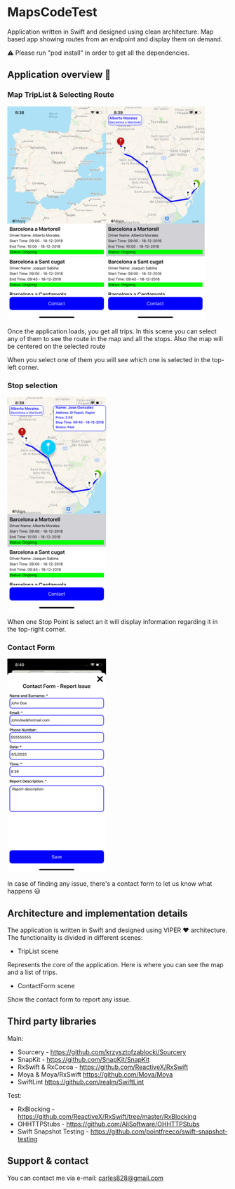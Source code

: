 # MapsCodeTest

Application written in Swift and designed using clean architecture. Map based app showing routes from an endpoint and display them on demand.

:warning: Please run "pod install" in order to get all the dependencies.

## Application overview :rocket:

### Map TripList & Selecting Route 
<img src="https://github.com/Cgrau/assets/blob/master/MapsCodeTest/TripList.png" width="225" height="487"><img src="https://github.com/Cgrau/assets/blob/master/MapsCodeTest/SelectTrip.png" width="225" height="487">

Once the application loads, you get all trips. In this scene you can select any of them to see the route in the map and all the stops. Also the map will be centered on the selected route

When you select one of them you will see which one is selected in the top-left corner.

### Stop selection
<img src="https://github.com/Cgrau/assets/blob/master/MapsCodeTest/SelectStop.png" width="225" height="487">

When one Stop Point is select an it will display information regarding it in the top-right corner.

### Contact Form
<img src="https://github.com/Cgrau/assets/blob/master/MapsCodeTest/ContactForm.png" width="225" height="487">

In case of finding any issue, there's a contact form to let us know what happens :smiley:

## Architecture and implementation details

The application is written in Swift and designed using VIPER :heart: architecture. The functionality is divided in different scenes:

- TripList scene

Represents the core of the application. Here is where you can see the map and a list of trips.

- ContactForm scene

Show the contact form to report any issue.

## Third party libraries

Main:
- Sourcery - https://github.com/krzysztofzablocki/Sourcery
- SnapKit - https://github.com/SnapKit/SnapKit
- RxSwift & RxCocoa - https://github.com/ReactiveX/RxSwift
- Moya & Moya/RxSwift https://github.com/Moya/Moya
- SwiftLint https://github.com/realm/SwiftLint

Test:
- RxBlocking - https://github.com/ReactiveX/RxSwift/tree/master/RxBlocking
- OHHTTPStubs - https://github.com/AliSoftware/OHHTTPStubs
- Swift Snapshot Testing - https://github.com/pointfreeco/swift-snapshot-testing

## Support & contact

You can contact me via e-mail: carles828@gmail.com
